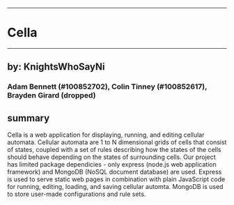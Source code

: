 ----------
# Cella
----------

## by: KnightsWhoSayNi

### Adam Bennett (#100852702), Colin Tinney (#100852617), Brayden Girard (dropped)

## summary

Cella is a web application for displaying, running, and editing cellular automata. Cellular automata are 1 to N dimensional grids of cells that consist of states, coupled with a set of rules describing how the states of the cells should behave depending on the states of surrounding cells. Our project has limited package dependicies - only express (node.js web application framework) and MongoDB (NoSQL document database) are used. Express is used to serve static web pages in combination with plain JavaScript code for running, editing, loading, and saving cellular automta. MongoDB is used to store user-made configurations and rule sets.